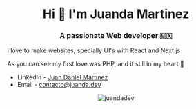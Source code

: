 <h1 align="center">Hi 👋 I'm Juanda Martinez</h1>
<h3 align="center">A passionate Web developer 🇲🇽</h3>

<p>I love to make websites, specially UI's with React and Next.js</p>
<p>As you can see my first love was PHP, and it still in my heart 💙</p>

- LinkedIn - [Juan Daniel Martínez](https://www.linkedin.com/in/juandadev/)
- Email - [contacto@juanda.dev](mailto:contacto@juanda.dev)

<p align="center">
  <img src="https://github-readme-stats.vercel.app/api/top-langs/?username=juandadev&layout=compact" alt="juandadev" />
</p>
